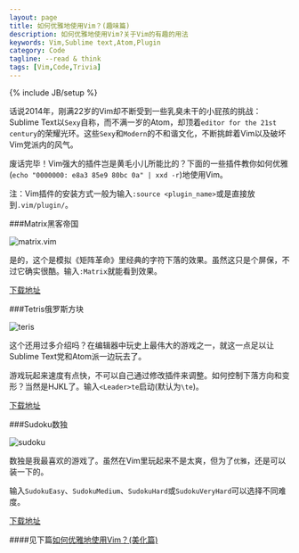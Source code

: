 ```yaml
---
layout: page
title: 如何优雅地使用Vim？(趣味篇)
description: 如何优雅地使用Vim?关于Vim的有趣的用法
keywords: Vim,Sublime text,Atom,Plugin
category: Code
tagline: --read & think
tags: [Vim,Code,Trivia]
---
```

{% include JB/setup %}

话说2014年，刚满22岁的Vim却不断受到一些乳臭未干的小屁孩的挑战：Sublime Text以`Sexy`自称，而不满一岁的Atom，却顶着`editor for the 21st century`的荣耀光环。这些`Sexy`和`Modern`的不和谐文化，不断挑衅着Vim以及破坏Vim党派内的风气。

废话完毕！Vim强大的插件岂是黄毛小儿所能比的？下面的一些插件教你如何优雅(`echo "0000000: e8a3 85e9 80bc 0a" | xxd -r`)地使用Vim。

注：Vim插件的安装方式一般为输入`:source <plugin_name>`或是直接放到`.vim/plugin/`。

###Matrix黑客帝国

![matrix.vim](http://jackiekuo.com/images/matrix.gif)

是的，这个是模拟《矩阵革命》里经典的字符下落的效果。虽然这只是个屏保，不过它确实很酷。输入`:Matrix`就能看到效果。

[下载地址](http://www.vim.org/scripts/script.php?script_id=1189)

###Tetris俄罗斯方块

![teris](http://jackiekuo.com/images/tetris.gif)

这个还用过多介绍吗？在编辑器中玩史上最伟大的游戏之一，就这一点足以让Sublime Text党和Atom派一边玩去了。

游戏玩起来速度有点快，不可以自己通过修改插件来调整。如何控制下落方向和变形？当然是HJKL了。输入`<Leader>te`启动(默认为`\te`)。

[下载地址](http://www.vim.org/scripts/script.php?script_id=172)

###Sudoku数独

![sudoku](http://pic.yupoo.com/jok3r/DJ6Eny3y/medish.jpg)

数独是我最喜欢的游戏了。虽然在Vim里玩起来不是太爽，但为了`优雅`，还是可以装一下的。

输入`SudokuEasy`、`SudokuMedium`、`SudokuHard`或`SudokuVeryHard`可以选择不同难度。

[下载地址](http://www.vim.org/scripts/script.php?script_id=3553)

####见下篇[如何优雅地使用Vim？(美化篇)](http://jackiekuo.com/code/2014/05/06/use-vim-the-sexy-way/)
